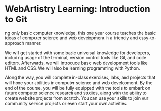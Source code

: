 # WebArtistry Learning: Introduction to Git
ng only basic computer knowledge, this one year course teaches the basic ideas of computer science and web development in a friendly and easy-to-approach manner.

We will get started with some basic universal knowledge for developers, including usage of the terminal, version control tools like Git, and code editors. Afterwards, we will introduce basic web development tools like HTML and CSS. We will also be learning programming with Python.

Along the way, you will complete in-class exercises, labs, and projects that will hone your abilities in computer science and web development. By the end of the course, you will be fully equipped with the tools to embark on future computer science research and studies, along with the ability to create website projects from scratch. You can use your skills to join our community service projects or even start your own activities.
